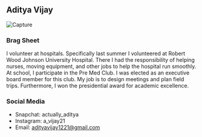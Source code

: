 ## Aditya Vijay
![Capture](https://user-images.githubusercontent.com/53305939/84460121-185abd00-ac37-11ea-8b64-09dafb2549d4.PNG)
### Brag Sheet
I volunteer at hospitals. Specifically last summer I volunteered at Robert Wood Johnson University Hospital. There I had the responsibility of helping nurses, moving equipment, and other jobs to help the hospital run smoothly. At school, I participate in the Pre Med Club. I was elected as an executive board member for this club. My job is to design meetings and plan field trips. Furthermore, I won the presidential award for academic excellence.

### Social Media
* Snapchat: actually_aditya
* Instagram: a_vijay21
* Email: adityavijay1221@gmail.com
